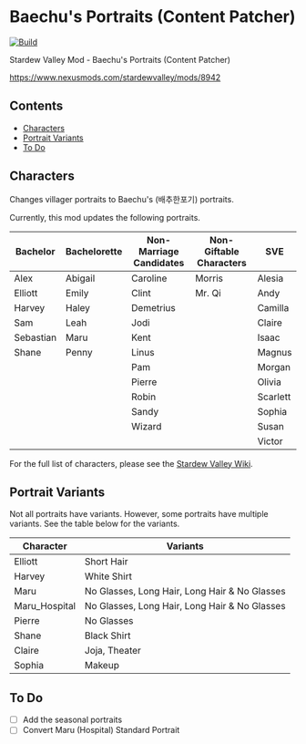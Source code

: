 # Baechu's Portraits (Content Patcher) <!-- omit in toc -->

[![Build](https://github.com/koreanmelon/baechus-portraits-cp/actions/workflows/build.yaml/badge.svg)](https://github.com/koreanmelon/baechus-portraits-cp/actions/workflows/build.yaml)

Stardew Valley Mod - Baechu's Portraits (Content Patcher)

https://www.nexusmods.com/stardewvalley/mods/8942

## Contents <!-- omit in toc -->

- [Characters](#characters)
- [Portrait Variants](#portrait-variants)
- [To Do](#to-do)

## Characters

Changes villager portraits to Baechu's (배추한포기) portraits.

Currently, this mod updates the following portraits.

| Bachelor  | Bachelorette | Non-Marriage Candidates | Non-Giftable Characters | SVE      |
| --------- | ------------ | ----------------------- | ----------------------- | -------- |
| Alex      | Abigail      | Caroline                | Morris                  | Alesia   |
| Elliott   | Emily        | Clint                   | Mr. Qi                  | Andy     |
| Harvey    | Haley        | Demetrius               |                         | Camilla  |
| Sam       | Leah         | Jodi                    |                         | Claire   |
| Sebastian | Maru         | Kent                    |                         | Isaac    |
| Shane     | Penny        | Linus                   |                         | Magnus   |
|           |              | Pam                     |                         | Morgan   |
|           |              | Pierre                  |                         | Olivia   |
|           |              | Robin                   |                         | Scarlett |
|           |              | Sandy                   |                         | Sophia   |
|           |              | Wizard                  |                         | Susan    |
|           |              |                         |                         | Victor   |

For the full list of characters, please see the [Stardew Valley Wiki](https://stardewvalleywiki.com/Villagers).

## Portrait Variants

Not all portraits have variants. However, some portraits have multiple variants. See the table below for the variants.

| Character     | Variants                                      |
| ------------- | --------------------------------------------- |
| Elliott       | Short Hair                                    |
| Harvey        | White Shirt                                   |
| Maru          | No Glasses, Long Hair, Long Hair & No Glasses |
| Maru_Hospital | No Glasses, Long Hair, Long Hair & No Glasses |
| Pierre        | No Glasses                                    |
| Shane         | Black Shirt                                   |
| Claire        | Joja, Theater                                 |
| Sophia        | Makeup                                        |

## To Do

-   [ ] Add the seasonal portraits
-   [ ] Convert Maru (Hospital) Standard Portrait
